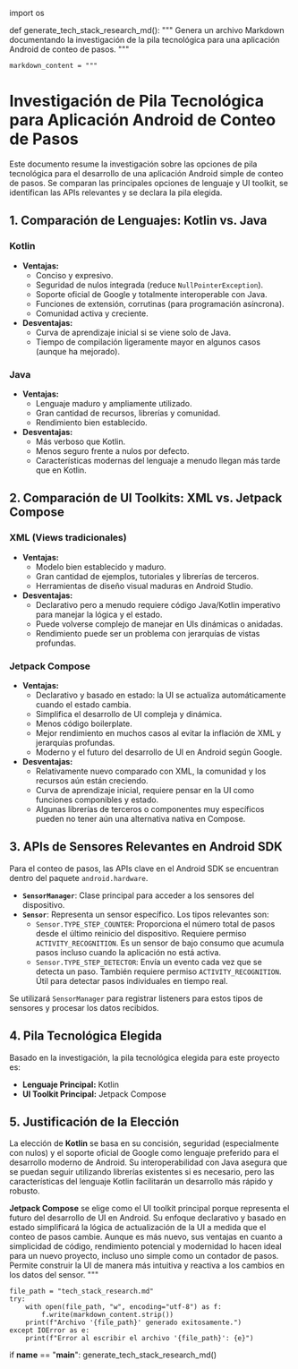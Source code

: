 import os

def generate_tech_stack_research_md():
    """
    Genera un archivo Markdown documentando la investigación de la pila tecnológica
    para una aplicación Android de conteo de pasos.
    """

    markdown_content = """
# Investigación de Pila Tecnológica para Aplicación Android de Conteo de Pasos

Este documento resume la investigación sobre las opciones de pila tecnológica para el desarrollo de una aplicación Android simple de conteo de pasos. Se comparan las principales opciones de lenguaje y UI toolkit, se identifican las APIs relevantes y se declara la pila elegida.

## 1. Comparación de Lenguajes: Kotlin vs. Java

### Kotlin
-   **Ventajas:**
    -   Conciso y expresivo.
    -   Seguridad de nulos integrada (reduce `NullPointerException`).
    -   Soporte oficial de Google y totalmente interoperable con Java.
    -   Funciones de extensión, corrutinas (para programación asíncrona).
    -   Comunidad activa y creciente.
-   **Desventajas:**
    -   Curva de aprendizaje inicial si se viene solo de Java.
    -   Tiempo de compilación ligeramente mayor en algunos casos (aunque ha mejorado).

### Java
-   **Ventajas:**
    -   Lenguaje maduro y ampliamente utilizado.
    -   Gran cantidad de recursos, librerías y comunidad.
    -   Rendimiento bien establecido.
-   **Desventajas:**
    -   Más verboso que Kotlin.
    -   Menos seguro frente a nulos por defecto.
    -   Características modernas del lenguaje a menudo llegan más tarde que en Kotlin.

## 2. Comparación de UI Toolkits: XML vs. Jetpack Compose

### XML (Views tradicionales)
-   **Ventajas:**
    -   Modelo bien establecido y maduro.
    -   Gran cantidad de ejemplos, tutoriales y librerías de terceros.
    -   Herramientas de diseño visual maduras en Android Studio.
-   **Desventajas:**
    -   Declarativo pero a menudo requiere código Java/Kotlin imperativo para manejar la lógica y el estado.
    -   Puede volverse complejo de manejar en UIs dinámicas o anidadas.
    -   Rendimiento puede ser un problema con jerarquías de vistas profundas.

### Jetpack Compose
-   **Ventajas:**
    -   Declarativo y basado en estado: la UI se actualiza automáticamente cuando el estado cambia.
    -   Simplifica el desarrollo de UI compleja y dinámica.
    -   Menos código boilerplate.
    -   Mejor rendimiento en muchos casos al evitar la inflación de XML y jerarquías profundas.
    -   Moderno y el futuro del desarrollo de UI en Android según Google.
-   **Desventajas:**
    -   Relativamente nuevo comparado con XML, la comunidad y los recursos aún están creciendo.
    -   Curva de aprendizaje inicial, requiere pensar en la UI como funciones componibles y estado.
    -   Algunas librerías de terceros o componentes muy específicos pueden no tener aún una alternativa nativa en Compose.

## 3. APIs de Sensores Relevantes en Android SDK

Para el conteo de pasos, las APIs clave en el Android SDK se encuentran dentro del paquete `android.hardware`.
-   **`SensorManager`**: Clase principal para acceder a los sensores del dispositivo.
-   **`Sensor`**: Representa un sensor específico. Los tipos relevantes son:
    -   `Sensor.TYPE_STEP_COUNTER`: Proporciona el número total de pasos desde el último reinicio del dispositivo. Requiere permiso `ACTIVITY_RECOGNITION`. Es un sensor de bajo consumo que acumula pasos incluso cuando la aplicación no está activa.
    -   `Sensor.TYPE_STEP_DETECTOR`: Envía un evento cada vez que se detecta un paso. También requiere permiso `ACTIVITY_RECOGNITION`. Útil para detectar pasos individuales en tiempo real.

Se utilizará `SensorManager` para registrar listeners para estos tipos de sensores y procesar los datos recibidos.

## 4. Pila Tecnológica Elegida

Basado en la investigación, la pila tecnológica elegida para este proyecto es:

-   **Lenguaje Principal:** Kotlin
-   **UI Toolkit Principal:** Jetpack Compose

## 5. Justificación de la Elección

La elección de **Kotlin** se basa en su concisión, seguridad (especialmente con nulos) y el soporte oficial de Google como lenguaje preferido para el desarrollo moderno de Android. Su interoperabilidad con Java asegura que se puedan seguir utilizando librerías existentes si es necesario, pero las características del lenguaje Kotlin facilitarán un desarrollo más rápido y robusto.

**Jetpack Compose** se elige como el UI toolkit principal porque representa el futuro del desarrollo de UI en Android. Su enfoque declarativo y basado en estado simplificará la lógica de actualización de la UI a medida que el conteo de pasos cambie. Aunque es más nuevo, sus ventajas en cuanto a simplicidad de código, rendimiento potencial y modernidad lo hacen ideal para un nuevo proyecto, incluso uno simple como un contador de pasos. Permite construir la UI de manera más intuitiva y reactiva a los cambios en los datos del sensor.
"""

    file_path = "tech_stack_research.md"
    try:
        with open(file_path, "w", encoding="utf-8") as f:
            f.write(markdown_content.strip())
        print(f"Archivo '{file_path}' generado exitosamente.")
    except IOError as e:
        print(f"Error al escribir el archivo '{file_path}': {e}")

if __name__ == "__main__":
    generate_tech_stack_research_md()